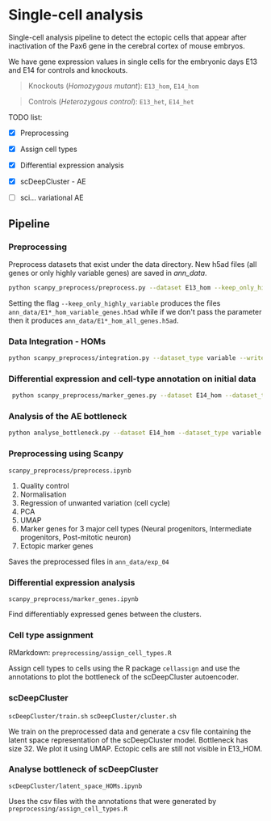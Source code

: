 # Single-cell analysis

Single-cell analysis pipeline to detect the ectopic cells that appear after inactivation of the Pax6 gene
in the cerebral cortex of mouse embryos.

We have gene expression values in single cells for the embryonic days E13 and E14 for controls and knockouts.

> Knockouts (*Homozygous mutant*): `E13_hom`, `E14_hom`

> Controls (*Heterozygous control*): `E13_het`, `E14_het`

TODO list:
- [x] Preprocessing
- [x] Assign cell types
- [x] Differential expression analysis
- [x] scDeepCluster - AE
- [ ] sci... variational AE


## Pipeline

### Preprocessing
Preprocess datasets that exist under the data directory. New h5ad files (all genes or only highly variable genes)
are saved in *ann_data*.

```bash
python scanpy_preprocess/preprocess.py --dataset E13_hom --keep_only_highly_variable --write_to_file
```

Setting the flag `--keep_only_highly_variable` produces the files `ann_data/E1*_hom_variable_genes.h5ad` while
if we don't pass the parameter then it produces `ann_data/E1*_hom_all_genes.h5ad`.

### Data Integration - HOMs

```bash
python scanpy_preprocess/integration.py --dataset_type variable --write_to_file
```

### Differential expression and cell-type annotation on initial data

```bash
 python scanpy_preprocess/marker_genes.py --dataset E14_hom --dataset_type variable  --update_file
```

### Analysis of the AE bottleneck
```bash
python analyse_bottleneck.py --dataset E14_hom --dataset_type variable --kmeans
```







### Preprocessing using Scanpy
`scanpy_preprocess/preprocess.ipynb`

1. Quality control
2. Normalisation
3. Regression of unwanted variation (cell cycle)
4. PCA
5. UMAP
6. Marker genes for 3 major cell types (Neural progenitors, Intermediate progenitors, Post-mitotic neuron)
7. Ectopic marker genes

Saves the preprocessed files in `ann_data/exp_04`

### Differential expression analysis
`scanpy_preprocess/marker_genes.ipynb`

Find differentiably expressed genes between the clusters.

### Cell type assignment
RMarkdown: `preprocessing/assign_cell_types.R`

Assign cell types to cells using the R package `cellassign` and use the annotations to plot the bottleneck of the
scDeepCluster autoencoder.


### scDeepCluster
`scDeepCluster/train.sh`
`scDeepCluster/cluster.sh`

We train on the preprocessed data and generate a csv file containing the latent space representation of the scDeepCluster
model. Bottleneck has size 32. We plot it using UMAP. Ectopic cells are still not visible in E13_HOM.

### Analyse bottleneck of scDeepCluster
`scDeepCluster/latent_space_HOMs.ipynb`

Uses the csv files with the annotations that were generated by `preprocessing/assign_cell_types.R`
